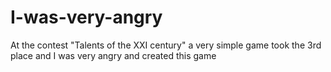 # I-was-very-angry
At the contest "Talents of the XXI century" a very simple game took the 3rd place and I was very angry and created this game
